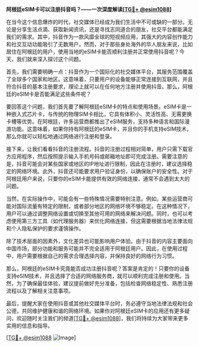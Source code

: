 **阿根廷eSIM卡可以注册抖音吗？——一次深度解读[[TG💪+ @esim1088](https://t.me/s/esim1088)]**

在当今这个信息爆炸的时代，社交媒体已经成为我们生活中不可或缺的一部分。无论是分享生活点滴、获取新闻资讯，还是寻找志同道合的朋友，社交平台都能满足我们的需求。其中，抖音作为一款风靡全球的短视频应用，其强大的内容创作能力和社交互动功能吸引了无数用户。然而，对于那些身处海外的华人朋友来说，比如居住在阿根廷的用户，使用当地的eSIM卡能否顺利注册并正常使用抖音呢？今天，我们就来深入探讨这个问题。

首先，我们需要明确一点：抖音作为一个国际化的社交媒体平台，其服务范围覆盖了全球多个国家和地区。这意味着，只要用户的设备能够正常连接到互联网，并且符合抖音的基本注册要求，理论上就可以在任何地方注册并使用抖音。那么，阿根廷的eSIM卡是否能满足这些条件呢？

要回答这个问题，我们首先要了解阿根廷eSIM卡的特点和使用场景。eSIM卡是一种嵌入式芯片卡，与传统的物理SIM卡相比，它具有体积小、灵活性高、无需更换卡槽等优势。在阿根廷，许多运营商都推出了eSIM服务，支持多种语言和国际漫游功能。这意味着，如果你持有阿根廷的eSIM卡，并且你的手机支持eSIM技术，那么你就可以轻松地通过网络进行注册和登录。

接下来，让我们看看抖音的注册流程。抖音的注册过程相对简单，用户只需下载官方应用程序，然后按照提示输入手机号码或邮箱地址即可完成注册。需要注意的是，抖音可能会对某些国家或地区的IP地址进行限制，因此在注册时，建议选择稳定的网络环境。此外，抖音还可能要求用户验证身份，以确保账户的安全性。对于阿根廷用户来说，只要你的eSIM卡能提供有效的网络连接，通常不会遇到太大的问题。

当然，在实际操作中，可能会有一些特殊情况需要特别注意。例如，某些运营商可能对国际流量有特定的限制，或者部分地区的网络环境不够稳定。在这种情况下，用户可以通过调整网络设置或切换至其他可用的网络来解决问题。同时，也可以考虑使用第三方工具（如代理服务器）来优化网络连接，但这需要根据当地法律法规和个人隐私保护的要求谨慎操作。

除了技术层面的因素外，文化差异也可能影响用户体验。由于抖音的内容主要面向中国市场，部分功能和服务可能并不完全适用于阿根廷用户。因此，在使用过程中，用户需要根据自己的需求合理选择内容，并保持良好的网络行为习惯。

那么，阿根廷的eSIM卡究竟能否成功注册抖音呢？答案是肯定的！只要你的设备支持eSIM技术，并且选择了合适的网络服务商，就可以顺利完成注册和使用。当然，为了确保最佳体验，建议提前做好充分准备，包括检查网络稳定性、熟悉注册流程以及了解相关注意事项。

最后，提醒大家在使用抖音或其他社交媒体平台时，务必遵守当地法律法规和社会公德，共同维护健康和谐的网络环境。如果你对阿根廷eSIM卡的应用还有更多疑问，欢迎随时关注我们的频道[[TG💪+ @esim1088](https://t.me/s/esim1088)]，我们将持续为大家带来更多实用的信息和指导。

[[TG💪+ @esim1088](https://t.me/s/esim1088) ![Image](https://i.postimg.cc/4NQfJmqS/Snipaste-2025-05-13-00-14-12.png)]